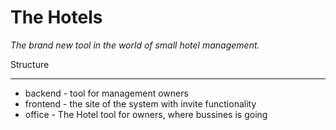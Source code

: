 The Hotels
=============================

*The brand new tool in the world of small hotel management.*


Structure
_____________________________

* backend - tool for management owners
* frontend - the site of the system with invite functionality
* office - The Hotel tool for owners, where bussines is going

